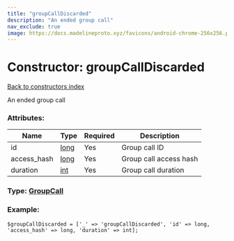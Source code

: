 ```yaml
---
title: "groupCallDiscarded"
description: "An ended group call"
nav_exclude: true
image: https://docs.madelineproto.xyz/favicons/android-chrome-256x256.png
---
```

# Constructor: groupCallDiscarded  
[Back to constructors index](/API_docs/constructors/index.html)



An ended group call

### Attributes:

| Name     |    Type       | Required | Description |
|----------|---------------|----------|-------------|
|id|[long](/API_docs/types/long.html) | Yes|Group call ID|
|access\_hash|[long](/API_docs/types/long.html) | Yes|Group call access hash|
|duration|[int](/API_docs/types/int.html) | Yes|Group call duration|



### Type: [GroupCall](/API_docs/types/GroupCall.html)


### Example:

```
$groupCallDiscarded = ['_' => 'groupCallDiscarded', 'id' => long, 'access_hash' => long, 'duration' => int];
```  
